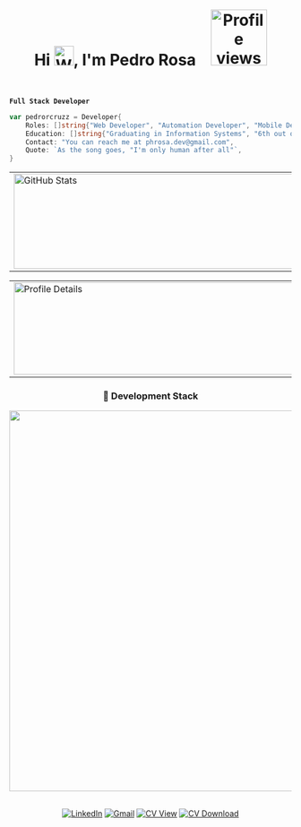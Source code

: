 <!--
<h1 align="center">Hi  <img src="https://raw.githubusercontent.com/Tarikul-Islam-Anik/Animated-Fluent-Emojis/master/Emojis/Hand%20gestures/Waving%20Hand%20Light%20Skin%20Tone.png" alt="Waving Hand Light Skin Tone" width="35" height="35" />, I'm Pedro Rosa</h1>
  <p align="center"> <img  width ="130rem"src="https://komarev.com/ghpvc/?username=pedrorosa-dev&color=lightgrey&style=flat" alt="Profile views" /> </p>
  -->




<h1 align="center">
  Hi  
  <img src="https://raw.githubusercontent.com/Tarikul-Islam-Anik/Animated-Fluent-Emojis/master/Emojis/Hand%20gestures/Waving%20Hand%20Light%20Skin%20Tone.png" 
       alt="Waving Hand Light Skin Tone" width="35" height="35" />, I'm Pedro Rosa  
  &nbsp;&nbsp;
  <img width="100rem" src="https://komarev.com/ghpvc/?username=pedrorosa-dev&color=111111&style=flat-square" alt="Profile views" />
</h1>
<br>

  **`Full Stack Developer`**
  



<!--<p>
  <img src="https://raw.githubusercontent.com/Tarikul-Islam-Anik/Microsoft-Teams-Animated-Emojis/master/Emojis/Food/Hot%20Beverage.png" alt="Hot Beverage" width="23" height="23" />
  <b>About me:</b>
</p>!-->



```go
var pedrorcruzz = Developer{
	Roles: []string{"Web Developer", "Automation Developer", "Mobile Developer"},
	Education: []string{"Graduating in Information Systems", "6th out of 8 semesters"},
	Contact: "You can reach me at phrosa.dev@gmail.com",
	Quote: `As the song goes, "I'm only human after all"`,
}
```
<!--
<p align="center">
  <img height="180" alt="GitHub Stats" src="https://github-readme-stats.vercel.app/api?username=pedrorcruzz&show_icons=true&theme=dark&light&bg_color=0d1117&border_radius=15&border_color=0d1117&include_all_commits=true&count_private=true&rank_icon=github" />
  <img height="180" alt="Most Used Languages" src="https://github-readme-stats.vercel.app/api/top-langs/?username=pedrorcruzz&locale_en&layout=compact&langs_count=6&theme=dark&light&bg_color=0d1117&border_radius=15&border_color=0d1117" />
</p>
-->

<center>
  <table>
    <tr>
        <td> <img height="170rem" width = "500rem" alt="GitHub Stats" src="https://github-readme-stats.vercel.app/api?username=pedrorcruzz&show_icons=true&theme=dark&light&bg_color=0d1117&border_radius=15&border_color=0d1117&include_all_commits=true&count_private=true&rank_icon=github"/></td>
        <td> <img height="170rem" width = "500rem" alt="Most Used Languages" src="https://github-readme-stats.vercel.app/api/top-langs/?username=pedrorcruzz&locale_en&layout=compact&langs_count=6&theme=dark&light&bg_color=0d1117&border_radius=15&border_color=0d1117"/></td>
    </tr>
  </table>
</center>  

<!--
<p align="center">
  <img height="160" src="http://github-profile-summary-cards.vercel.app/api/cards/profile-details?username=pedrorcruzz&theme=github_dark" />
  <img height="160" src="http://github-profile-summary-cards.vercel.app/api/cards/most-commit-language?username=pedrorcruzz&theme=github_dark&exclude=" />
</p>
-->




<center>
  <table>
    <tr>
      <td>
        <img height="165rem" width="750rem" alt="Profile Details" src="http://github-profile-summary-cards.vercel.app/api/cards/profile-details?username=pedrorcruzz&theme=transparent"/>
      </td>
      <td>
        <img height="165rem" width="750rem" alt="Most Commit Language" src="http://github-profile-summary-cards.vercel.app/api/cards/most-commit-language?username=pedrorcruzz&theme=transparent&exclude="/>
      </td>
    </tr>
  </table>
</center>



<!--
<center>
  <table>
    <tr>
      <td>
        <img height="180rem" width="500rem" alt="GitHub Stats"
             src="https://github-readme-stats.vercel.app/api?username=pedrorcruzz&show_icons=true&theme=dark&light&bg_color=0d1117&border_radius=15&border_color=0d1117&include_all_commits=true&count_private=true&rank_icon=github"/>
      </td>
      <td>
        <img height="180rem" width="500rem" alt="Most Used Languages"
             src="https://github-readme-stats.vercel.app/api/top-langs/?username=pedrorcruzz&locale_en&layout=compact&langs_count=10&theme=dark&light&bg_color=0d1117&border_radius=15&border_color=0d1117"/>
      </td>
    </tr>
    <tr>
      <td>
        <img height="220rem" width="500rem" alt="Profile Details"
             src="http://github-profile-summary-cards.vercel.app/api/cards/profile-details?username=pedrorcruzz&theme=github_dark"/>
      </td>
      <td>
        <img height="180rem" width="500rem" alt="Most Commit Language"
             src="http://github-profile-summary-cards.vercel.app/api/cards/most-commit-language?username=pedrorcruzz&theme=github_dark&exclude="/>
      </td>
    </tr>
  </table>
</center>
-->

<div align="center">
  <h3> 📜 Development Stack</h3>
  <a href="https://skillicons.dev">
    <img 
      src="https://skillicons.dev/icons?i=nodejs,typescript,php,python,react,laravel,go,nextjs,tailwindcss,postgresql,mongodb,docker,neovim&perline=19" 
      width="680" 
      height="auto" />
  </a>
  <br><br>
</div>


<div align="center">

[![LinkedIn](https://custom-icon-badges.demolab.com/badge/LinkedIn-0A66C2?logo=linkedin-white&logoColor=fff)](https://www.linkedin.com/in/pedrorcruzz/)
[![Gmail](https://custom-icon-badges.demolab.com/badge/Gmail-EA4335?logo=gmail&logoColor=white&style=flat)](mailto:phrosa.dev@gmail.com)
[![CV View](https://custom-icon-badges.demolab.com/badge/CV_View-444444?logo=read&logoColor=white&style=flat)](./cv-PedroRosa.pdf)
[![CV Download](https://custom-icon-badges.demolab.com/badge/CV_Download-000000?logo=download&logoColor=white&style=flat)](https://raw.githubusercontent.com/pedrorcruzz/pedrorcruzz/main/cv-PedroRosa.pdf)

</div>

<!-- <div align="center"> -->
<!--     <a href="https://www.linkedin.com/in/pedrorcruzz/" target="_blank" style="display: inline-block; margin: 5px;"> -->
<!--         <img src="https://custom-icon-badges.demolab.com/badge/LinkedIn-0A66C2?logo=linkedin-white&logoColor=fff" alt="LinkedIn"> -->
<!--     </a> -->
<!--     <a href="mailto:phrosa.dev@gmail.com" target="_blank" style="display: inline-block; margin: 5px;"> -->
<!--         <img src="https://custom-icon-badges.demolab.com/badge/Gmail-EA4335?logo=gmail&logoColor=white&style=flat" alt="Gmail"> -->
<!--     </a> -->
<!--     <a href="./cv-PedroRosa.pdf" target="_blank" style="display: inline-block; margin: 5px;"> -->
<!--         <img src="https://custom-icon-badges.demolab.com/badge/CV_View-444444?logo=read&logoColor=white&style=flat" alt="CV View"> -->
<!--     </a> -->
<!--     <a href="https://raw.githubusercontent.com/pedrorcruzz/pedrorcruzz/main/cv-PedroRosa.pdf" download style="display: inline-block; margin: 5px;"> -->
<!--         <img src="https://custom-icon-badges.demolab.com/badge/CV_Download-000000?logo=download&logoColor=white&style=flat" alt="CV Download"> -->
<!--     </a> -->
<!-- </div> -->







